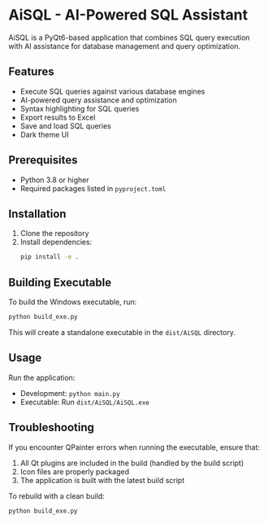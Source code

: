 # AiSQL - AI-Powered SQL Assistant

AiSQL is a PyQt6-based application that combines SQL query execution with AI assistance for database management and query optimization.

## Features

- Execute SQL queries against various database engines
- AI-powered query assistance and optimization
- Syntax highlighting for SQL queries
- Export results to Excel
- Save and load SQL queries
- Dark theme UI

## Prerequisites

- Python 3.8 or higher
- Required packages listed in `pyproject.toml`

## Installation

1. Clone the repository
2. Install dependencies:
   ```bash
   pip install -e .
   ```

## Building Executable

To build the Windows executable, run:

```bash
python build_exe.py
```

This will create a standalone executable in the `dist/AiSQL` directory.

## Usage

Run the application:

- Development: `python main.py`
- Executable: Run `dist/AiSQL/AiSQL.exe`

## Troubleshooting

If you encounter QPainter errors when running the executable, ensure that:

1. All Qt plugins are included in the build (handled by the build script)
2. Icon files are properly packaged
3. The application is built with the latest build script

To rebuild with a clean build:

```bash
python build_exe.py